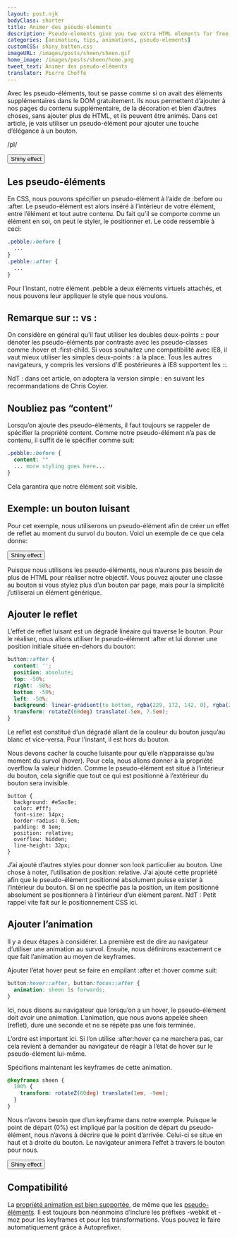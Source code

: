 ```yaml
---
layout: post.njk
bodyClass: shorter
title: Animer des pseudo-éléments
description: Pseudo-elements give you two extra HTML elements for free! Here's how to animate them on hover. Use them wisely.
categories: [animation, tips, animations, pseudo-elements]
customCSS: shiny_button.css
imageURL: /images/posts/sheen/sheen.gif
home_image: /images/posts/sheen/home.png
tweet_text: Animer des pseudo-éléments
translator: Pierre Choffé
---
```


Avec les pseudo-éléments, tout se passe comme si on avait des éléments supplémentaires dans le DOM gratuitement. Ils nous permettent d’ajouter à nos pages du contenu supplémentaire, de la décoration et bien d’autres choses, sans ajouter plus de HTML, et ils peuvent être animés. Dans cet article, je vais utiliser un pseudo-élément pour ajouter une touche d’élégance à un bouton.

/pl/

<section class="shiny demo-container tap-to-activate">
  <button>Shiny effect</button>
</section>

## Les pseudo-éléments

En CSS, nous pouvons spécifier un pseudo-élément à l’aide de :before ou :after. Le pseudo-élément est alors inséré à l’intérieur de votre élément, entre l’élément et tout autre contenu. Du fait qu’il se comporte comme un élément en soi, on peut le styler, le positionner et. Le code ressemble à ceci:

```css
.pebble::before {
  ...
}
.pebble::after {
  ...
}
```

Pour l’instant, notre élément .pebble a deux éléments virtuels attachés, et nous pouvons leur appliquer le style que nous voulons.

## Remarque sur :: vs :

On considère en général qu’il faut utiliser les doubles deux-points :: pour dénoter les pseudo-éléments par contraste avec les pseudo-classes comme :hover et :first-child. Si vous souhaitez une compatibilité avec IE8, il vaut mieux utiliser les simples deux-points : à la place. Tous les autres navigateurs, y compris les versions d’IE postérieures à IE8 supportent les ::.

NdT : dans cet article, on adoptera la version simple : en suivant les recommandations de Chris Coyier.

## Noubliez pas “content”

Lorsqu’on ajoute des pseudo-éléments, il faut toujours se rappeler de spécifier la propriété content. Comme notre pseudo-élément n’a pas de contenu, il suffit de le spécifier comme suit:

```css
.pebble::before {
  content: ""
  ... more styling goes here...
}
```

Cela garantira que notre élément soit visible.

## Exemple: un bouton luisant

Pour cet exemple, nous utiliserons un pseudo-élément afin de créer un effet de reflet au moment du survol du bouton. Voici un exemple de ce que cela donne:

<section class="shiny demo-container tap-to-activate">
  <button>Shiny effect</button>
</section>

Puisque nous utilisons les pseudo-éléments, nous n’aurons pas besoin de plus de HTML pour réaliser notre objectif. Vous pouvez ajouter une classe au bouton si vous stylez plus d’un bouton par page, mais pour la simplicité j’utiliserai un élément générique.

## Ajouter le reflet

L’effet de reflet luisant est un dégradé linéaire qui traverse le bouton. Pour le réaliser, nous allons utiliser le pseudo-élément :after et lui donner une position initiale située en-dehors du bouton:

```css
button::after {
  content: '';
  position: absolute;
  top: -50%;
  right: -50%;
  bottom: -50%;
  left: -50%;
  background: linear-gradient(to bottom, rgba(229, 172, 142, 0), rgba(255,255,255,0.5) 50%, rgba(229, 172, 142, 0));
  transform: rotateZ(60deg) translate(-5em, 7.5em);
}
```

Le reflet est constitué d’un dégradé allant de la couleur du bouton jusqu’au blanc et vice-versa. Pour l’instant, il est hors du bouton.

Nous devons cacher la couche luisante pour qu’elle n’apparaisse qu’au moment du survol (hover). Pour cela, nous allons donner à la propriété overflow la valeur hidden. Comme le pseudo-élément est situé à l’intérieur du bouton, cela signifie que tout ce qui est positionné à l’extérieur du bouton sera invisible.

```
button {
  background: #e5ac8e;
  color: #fff;
  font-size: 14px;
  border-radius: 0.5em;
  padding: 0 1em;
  position: relative;
  overflow: hidden;
  line-height: 32px;
}
```

J’ai ajouté d’autres styles pour donner son look particulier au bouton. Une chose à noter, l’utilisation de position: relative. J’ai ajouté cette propriété afin que le pseudo-élément positionné absolument puisse exister à l’intérieur du bouton. Si on ne spécifie pas la position, un item positionné absolument se positionnera à l’intérieur d’un élément parent. NdT : Petit rappel vite fait sur le positionnement CSS ici.

## Ajouter l’animation

Il y a deux étapes à considérer. La première est de dire au navigateur d’utiliser une animation au survol. Ensuite, nous définirons exactement ce que fait l’animation au moyen de keyframes.

Ajouter l’état hover peut se faire en empilant :after et :hover comme suit:

```css
button:hover::after, button:focus::after {
  animation: sheen 1s forwards;
}
```

Ici, nous disons au navigateur que lorsqu’on a un hover, le pseudo-élément doit avoir une animation. L’animation, que nous avons appelée sheen (reflet), dure une seconde et ne se répète pas une fois terminée.

L’ordre est important ici. Si l’on utilise :after:hover ça ne marchera pas, car cela revient à demander au navigateur de réagir à l’état de hover sur le pseudo-élément lui-même.

Spécifions maintenant les keyframes de cette animation.

```css
@keyframes sheen {
  100% {
    transform: rotateZ(60deg) translate(1em, -9em);
  }
}
```

Nous n’avons besoin que d’un keyframe dans notre exemple. Puisque le point de départ (0%) est impliqué par la position de départ du pseudo-élément, nous n’avons à décrire que le point d’arrivée. Celui-ci se situe en haut et à droite du bouton. Le navigateur animera l’effet à travers le bouton pour nous.

<section class="shiny demo-container tap-to-activate">
  <button>Shiny effect</button>
</section>

## Compatibilité

La [propriété animation est bien supportée](http://caniuse.com/#feat=css-animation), de même que les [pseudo-éléments](http://caniuse.com/#feat=css-gencontent). Il est toujours bon néanmoins d’inclure les préfixes -webkit et -moz pour les keyframes et pour les transformations. Vous pouvez le faire automatiquement grâce à Autoprefixer.
